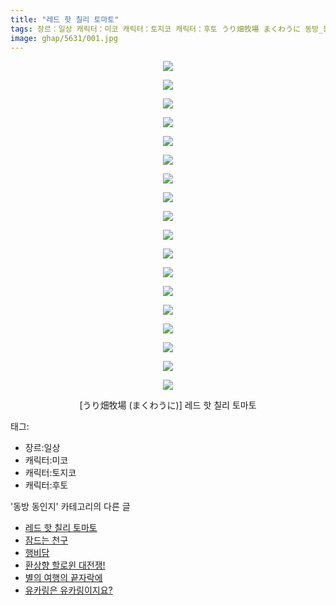 ```yaml
---
title: "레드 핫 칠리 토마토"
tags: 장르：일상 캐릭터：미코 캐릭터：토지코 캐릭터：후토 うり畑牧場 まくわうに 동방_동인지
image: ghap/5631/001.jpg
---
```

<div class="article">
<p style="text-align: center; clear: none; float: none;"><img src="{{ site.nasurl }}/ghap/5631/001.jpg"/></p>
<p style="text-align: center; clear: none; float: none;"><img src="{{ site.nasurl }}/ghap/5631/002.jpg"/></p>
<p style="text-align: center; clear: none; float: none;"><img src="{{ site.nasurl }}/ghap/5631/003.jpg"/></p>
<p style="text-align: center; clear: none; float: none;"><img src="{{ site.nasurl }}/ghap/5631/004.jpg"/></p>
<p style="text-align: center; clear: none; float: none;"><img src="{{ site.nasurl }}/ghap/5631/005.jpg"/></p>
<p style="text-align: center; clear: none; float: none;"><img src="{{ site.nasurl }}/ghap/5631/006.jpg"/></p>
<p style="text-align: center; clear: none; float: none;"><img src="{{ site.nasurl }}/ghap/5631/007.jpg"/></p>
<p style="text-align: center; clear: none; float: none;"><img src="{{ site.nasurl }}/ghap/5631/008.jpg"/></p>
<p style="text-align: center; clear: none; float: none;"><img src="{{ site.nasurl }}/ghap/5631/009.jpg"/></p>
<p style="text-align: center; clear: none; float: none;"><img src="{{ site.nasurl }}/ghap/5631/010.jpg"/></p>
<p style="text-align: center; clear: none; float: none;"><img src="{{ site.nasurl }}/ghap/5631/011.jpg"/></p>
<p style="text-align: center; clear: none; float: none;"><img src="{{ site.nasurl }}/ghap/5631/012.jpg"/></p>
<p style="text-align: center; clear: none; float: none;"><img src="{{ site.nasurl }}/ghap/5631/013.jpg"/></p>
<p style="text-align: center; clear: none; float: none;"><img src="{{ site.nasurl }}/ghap/5631/014.jpg"/></p>
<p style="text-align: center; clear: none; float: none;"><img src="{{ site.nasurl }}/ghap/5631/015.jpg"/></p>
<p style="text-align: center; clear: none; float: none;"><img src="{{ site.nasurl }}/ghap/5631/016.jpg"/></p>
<p style="text-align: center; clear: none; float: none;"><img src="{{ site.nasurl }}/ghap/5631/017.jpg"/></p>
<p style="text-align: center; clear: none; float: none;"><img src="{{ site.nasurl }}/ghap/5631/018.jpg"/></p>
<p style="text-align: center; clear: none; float: none;">[うり畑牧場 (まくわうに)] 레드 핫 칠리 토마토</p>
</div><div class="tagTrail">
<p>태그: </p>
<ul>
<li>장르:일상</li>
<li>캐릭터:미코</li>
<li>캐릭터:토지코</li>
<li>캐릭터:후토</li>
</ul>
</div><div class="another">
<p>'동방 동인지' 카테고리의 다른 글</p>
<ul>
<li><a href="/2019-01-20-ghap_5631">레드 핫 칠리 토마토</a></li>
<li><a href="/2019-01-20-ghap_5630">잠드는 천구</a></li>
<li><a href="/2019-01-19-ghap_5629">행비담</a></li>
<li><a href="/2019-01-18-ghap_5628">환상향 할로윈 대전쟁!</a></li>
<li><a href="/2019-01-16-ghap_5595">별의 여행의 끝자락에</a></li>
<li><a href="/2019-01-15-ghap_5588">유카링은 유카링이지요?</a></li>
</ul>
</div>